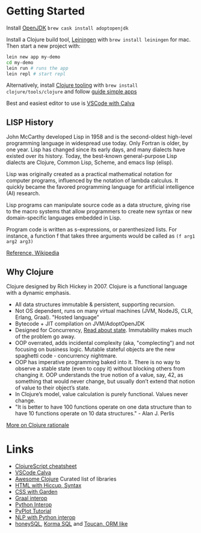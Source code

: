 

# Getting Started

Install [OpenJDK](https://github.com/AdoptOpenJDK/homebrew-openjdk) `brew cask install adoptopenjdk`

Install a Clojure build tool, [Leiningen](https://leiningen.org/) with `brew install leiningen` for mac. Then start a
new project with:

``` sh
lein new app my-demo
cd my-demo
lein run # runs the app
lein repl # start repl
```

Alternatively, install [Clojure
tooling](https://clojure.org/guides/getting_started) with 
`brew install clojure/tools/clojure`
and follow [guide simple apps](https://clojure.org/guides/deps_and_cli)

Best and easiest editor to use is [VSCode with Calva](https://marketplace.visualstudio.com/items?itemName=betterthantomorrow.calva)


## LISP History
John McCarthy developed Lisp in 1958 and is the second-oldest high-level programming
language in widespread use today. Only Fortran is older, by one year.
Lisp has changed since its early days, and many dialects have existed over its
history. Today, the best-known general-purpose Lisp dialects are Clojure, Common
Lisp, Scheme, and emacs lisp (elisp).

Lisp was originally created as a practical mathematical notation for computer
programs, influenced by the notation of lambda calculus. It quickly became the
favored programming language for artificial intelligence (AI) research. 

Lisp programs can manipulate source code as a data structure, giving rise to the
macro systems that allow programmers to create new syntax or new domain-specific
languages embedded in Lisp.

Program code is written as s-expressions, or
parenthesized lists.  For instance, a function f that takes three arguments
would be called as `(f arg1 arg2 arg3)`

[Reference, Wikipedia](https://en.wikipedia.org/wiki/Lisp_(programming_language))

## Why Clojure

Clojure designed by	Rich Hickey in 2007. Clojure is a functional language with a dynamic emphasis.

* All data structures immutable & persistent, supporting recursion.
* Not OS dependent, runs on many virtual machines (JVM, NodeJS, CLR, Erlang,
  Graal). "Hosted language"
* Bytecode + JIT compilation on JVM/AdoptOpenJDK
* Designed for Concurrency, [Read about state](https://clojure.org/about/state). Immutability makes much of the problem go away.
* OOP overrated, adds incidental complexity (aka, "complecting") and not
  focusing on business logic. Mutable stateful objects are the new spaghetti
  code - concurrency nightmare.
* OOP has imperative programming baked into it. There is no way to observe a
  stable state (even to copy it) without blocking others from changing
  it. OOP understands the true notion of a value, say, 42, as something that
  would never change, but usually don’t extend that notion of value to their
  object’s state.
* In Clojure’s model, value calculation is purely functional. Values never change.
* "It is better to have 100 functions operate on one data structure than to have
  10 functions operate on 10 data structures." - Alan J. Perlis


[More on Clojure rationale](https://clojure.org/about/rationale)


# Links
* [ClojureScript cheatsheet](https://cljs.info/cheatsheet/)
* [VSCode Calva](https://marketplace.visualstudio.com/items?itemName=betterthantomorrow.calva)
* [Awesome Clojure](https://github.com/razum2um/awesome-clojure) Curated list of
  libraries
* [HTML with Hiccup, Syntax](https://github.com/weavejester/hiccup/wiki/Syntax)
* [CSS with Garden](https://github.com/noprompt/garden#syntax)
* [Graal interop](http://gigasquidsoftware.com/blog/2017/10/22/embedded-interop-between-clojure-r-and-python-with-graalvm/)
* [Python Interop](https://github.com/clj-python/libpython-clj)
* [PyPlot Tutorial](http://gigasquidsoftware.com/blog/2020/01/18/parens-for-pyplot/)
* [NLP with Python interop](http://gigasquidsoftware.com/blog/2020/01/24/clojure-interop-with-python-nlp-libraries/)
* [honeySQL](https://github.com/jkk/honeysql), [Korma SQL](https://github.com/korma/Korma) and [Toucan, ORM like](https://github.com/metabase/toucan)
